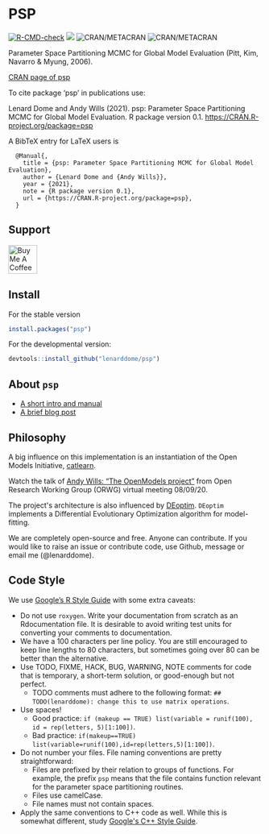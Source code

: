# PSP

[![R-CMD-check](https://github.com/lenarddome/psp/actions/workflows/main.yml/badge.svg)](https://github.com/lenarddome/psp/actions/workflows/main.yml)
[![](https://cranlogs.r-pkg.org/badges/grand-total/psp)](https://cran.r-project.org/package=psp)
![CRAN/METACRAN](https://img.shields.io/cran/v/psp)
![CRAN/METACRAN](https://img.shields.io/cran/l/psp)

Parameter Space Partitioning MCMC for Global Model Evaluation (Pitt, Kim, Navarro
& Myung, 2006).

[CRAN page of psp](https://CRAN.R-project.org/package=psp)

To cite package ‘psp’ in publications use:

  Lenard Dome and Andy Wills (2021). psp: Parameter Space Partitioning
  MCMC for Global Model Evaluation. R package version 0.1.
  https://CRAN.R-project.org/package=psp

A BibTeX entry for LaTeX users is

```
  @Manual{,
    title = {psp: Parameter Space Partitioning MCMC for Global Model Evaluation},
    author = {Lenard Dome and {Andy Wills}},
    year = {2021},
    note = {R package version 0.1},
    url = {https://CRAN.R-project.org/package=psp},
  }
```

## Support

<a href="https://www.buymeacoffee.com/lenarddome" target="_blank"><img src="https://cdn.buymeacoffee.com/buttons/default-yellow.png" alt="Buy Me A Coffee" height="57"></a>

## Install

For the stable version

```r
install.packages("psp")
```

For the developmental version:

```r
devtools::install_github("lenarddome/psp")
```

## About `psp`

- [A short intro and manual](https://lenarddome.github.io/software/psp/)
- [A brief blog post](https://www.andywills.info/2021-06-23-psp/)

## Philosophy

A big influence on this implementation is an instantiation of the Open Models
Initiative, [catlearn](https://github.com/ajwills72/catlearn).

Watch the talk of [Andy Wills: “The OpenModels project”](https://youtu.be/SfqkqEYagJU)
from Open Research Working Group (ORWG) virtual meeting 08/09/20.

The project's architecture is also influenced by [DEoptim](https://github.com/ArdiaD/DEoptim).
`DEoptim` implements a Differential Evolutionary Optimization algorithm for
model-fitting.

We are completely open-source and free. Anyone can contribute. If you would
like to raise an issue or contribute code, use Github, message or email me
(@lenarddome).

## Code Style

We use [Google’s R Style Guide](https://google.github.io/styleguide/Rguide.html) with some extra caveats:

- Do not use `roxygen`. Write your documentation from scratch as an Rdocumentation file. It is desirable to avoid writing test units for converting your comments to documentation.
- We have a 100 characters per line policy. You are still encouraged to keep line lengths to 80 characters, but sometimes going over 80 can be better than the alternative.
- Use TODO, FIXME, HACK, BUG, WARNING, NOTE comments for code that is temporary, a short-term solution, or good-enough but not perfect.
  - TODO comments must adhere to the following format: `## TODO(lenarddome): change this to use matrix operations`.
- Use spaces!
  - Good practice: `if (makeup == TRUE) list(variable = runif(100), id = rep(letters, 5)[1:100])`.
  - Bad practice: `if(makeup==TRUE) list(variable=runif(100),id=rep(letters,5)[1:100])`.
- Do not number your files. File naming conventions are pretty straightforward:
  - Files are prefixed by their relation to groups of functions. For example, the prefix `psp` means that the file contains function relevant for the parameter space partitioning routines.
  - Files use camelCase.
  - File names must not contain spaces.
- Apply the same conventions to C++ code as well. While this is somewhat different, study [Google's C++ Style Guide](https://google.github.io/styleguide/cppguide.html).

